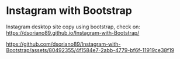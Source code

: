 # Instagram with Bootstrap
 Instagram desktop site copy using bootstrap, check on: https://dsoriano89.github.io/Instagram-with-Bootstrap/

https://github.com/dsoriano89/Instagram-with-Bootstrap/assets/80492355/4f1584e7-2abb-4779-bf6f-11919ce38f19

